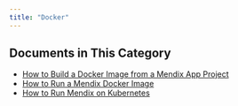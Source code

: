 ```yaml
---
title: "Docker"
---
```


## Documents in This Category

* [How to Build a Docker Image from a Mendix App Project](build-docker-image-from-mendix-project)
* [How to Run a Mendix Docker Image](run-mendix-docker-image)
* [How to Run Mendix on Kubernetes](run-mendix-on-kubernetes.md)
